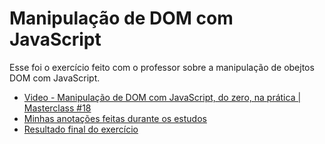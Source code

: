 # Manipulação de DOM com JavaScript
Esse foi o exercício feito com o professor sobre a manipulação de obejtos DOM com JavaScript.

- [Video - Manipulação de DOM com JavaScript, do zero, na prática | Masterclass #18](https://youtu.be/UftSB4DaRU4)
- [Minhas anotações feitas durante os estudos](https://github.com/augusto404/estudos/blob/main/rocketseat/dom/dom.md)
- [Resultado final do exercício](https://augusto404.github.io/masterclass018-rocketseat/)
